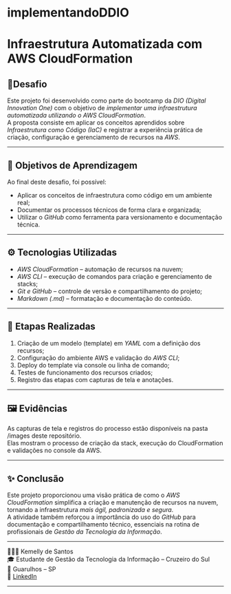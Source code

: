 # implementandoDDIO
# Infraestrutura Automatizada com AWS CloudFormation

## 📜Desafio
Este projeto foi desenvolvido como parte do bootcamp da *DIO (Digital Innovation One)* com o objetivo de *implementar uma infraestrutura automatizada utilizando o AWS CloudFormation*.  
A proposta consiste em aplicar os conceitos aprendidos sobre *Infraestrutura como Código (IaC)* e registrar a experiência prática de criação, configuração e gerenciamento de recursos na *AWS*.

---

## 🎯 Objetivos de Aprendizagem
Ao final deste desafio, foi possível:
- Aplicar os conceitos de infraestrutura como código em um ambiente real;
- Documentar os processos técnicos de forma clara e organizada;
- Utilizar o *GitHub* como ferramenta para versionamento e documentação técnica.

---

## ⚙️ Tecnologias Utilizadas
- *AWS CloudFormation* – automação de recursos na nuvem;  
- *AWS CLI* – execução de comandos para criação e gerenciamento de stacks;  
- *Git e GitHub* – controle de versão e compartilhamento do projeto;  
- *Markdown (.md)* – formatação e documentação do conteúdo.

---

## 🧩 Etapas Realizadas
1. Criação de um modelo (template) em *YAML* com a definição dos recursos;  
2. Configuração do ambiente AWS e validação do *AWS CLI*;  
3. Deploy do template via console ou linha de comando;  
4. Testes de funcionamento dos recursos criados;  
5. Registro das etapas com capturas de tela e anotações.

---

## 🖼️ Evidências
As capturas de tela e registros do processo estão disponíveis na pasta /images deste repositório.  
Elas mostram o processo de criação da stack, execução do CloudFormation e validações no console da AWS.

---

## ✨ Conclusão
Este projeto proporcionou uma visão prática de como o *AWS CloudFormation* simplifica a criação e manutenção de recursos na nuvem, tornando a infraestrutura *mais ágil, padronizada e segura*.  
A atividade também reforçou a importância do uso do *GitHub* para documentação e compartilhamento técnico, essenciais na rotina de profissionais de *Gestão da Tecnologia da Informação*.

---

👩🏻‍💻  Kemelly de Santos  
🎓 Estudante de Gestão da Tecnologia da Informação – Cruzeiro do Sul  
📍 Guarulhos – SP  
💼 [LinkedIn](https://www.linkedin.com/in/kemelly-santos-9989a4358/)

---

